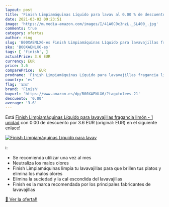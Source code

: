 ```yaml
---
layout: post
title: 'Finish Limpiamáquinas Líquido para lavav al 0.00 % de descuento'
date: 2021-03-02 09:23:51
image: 'https://m.media-amazon.com/images/I/41A0C0c3nzL._SL400_.jpg'
comments: true
category: ofertas
author: ring
slug: 'B00XAENLX6-es Finish Limpiamáquinas Líquido para lavavajillas fragancia...'
sku: 'B00XAENLX6-es'
tags: [ 'finish', ]
actualPrice: 3.6 EUR
currency: EUR
price: 3.6
comparePrice:  EUR
prodname: 'Finish Limpiamáquinas Líquido para lavavajillas fragancia limón - 1 unidad'
country: 'es'
flag: '🇪🇸'
brand: 'Finish'
buyurl: 'https://www.amazon.es/dp/B00XAENLX6/?tag=tolees-21'
descuento: '0.00'
average: '3.6'
---
```


Está [Finish Limpiamáquinas Líquido para lavavajillas fragancia limón - 1 unidad](https://www.amazon.es/dp/B00XAENLX6/?tag=tolees-21) con 0.00 de descuento por 3.6 EUR (original:  EUR) en el siguiente enlace!

[![Finish Limpiamáquinas Líquido para lavav](https://m.media-amazon.com/images/I/41A0C0c3nzL._SL400_.jpg)](https://www.amazon.es/dp/B00XAENLX6/?tag=tolees-21)

ℹ️:

- Se recomienda utilizar una vez al mes
- Neutraliza los malos olores
- Finish Limpiamáquinas limpia tu lavavajillas para que brillen tus platos y elimina los malos olores
- Elimina la suciedad y la cal escondida del lavavajillas
- Finish es la marca recomendada por los principales fabricantes de lavavajillas

[🛒 Ver la oferta!!](https://www.amazon.es/dp/B00XAENLX6/?tag=tolees-21)
